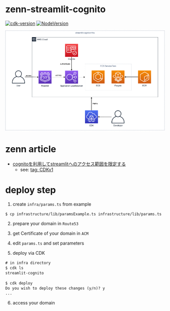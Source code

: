 # zenn-streamlit-cognito

[![cdk-version](https://img.shields.io/badge/aws_cdk-2.27.0-green.svg)](https://formulae.brew.sh/formula/aws-cdk)
[![NodeVersion](https://img.shields.io/badge/node-16.15.0-blue.svg)](https://nodejs.org/ja/)


![](./streamlit_cognito_infra.png)

# zenn article

- [cognitoを利用してstreamlitへのアクセス範囲を限定する](https://zenn.dev/gsy0911/articles/da47b660b7dd2b7d1ae7)
  - see: [tag: CDKv1](https://github.com/gsy0911/zenn-streamlit-cognito/tree/CDKv1)

# deploy step

1. create `infra/params.ts` from example

```shell
$ cp infrastructure/lib/paramsExample.ts infrastructure/lib/params.ts
```

2. prepare your domain in `Route53`
3. get Certificate of your domain in `ACM`

4. edit `params.ts` and set parameters
5. deploy via CDK

```shell
# in infra directory
$ cdk ls
streamlit-cognito

$ cdk deploy
Do you wish to deploy these changes (y/n)? y
...
```

6. access your domain